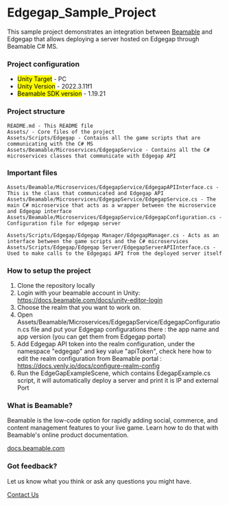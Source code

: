 # **Edgegap_Sample_Project**
This sample project demonstrates an integration between [Beamable](https://beamable.com/) and Edgegap that allows deploying a server hosted on Edgegap through Beamable C# MS.

### **Project configuration**

- <mark>Unity Target</mark> - PC
- <mark>Unity Version</mark> - 2022.3.11f1
- <mark>Beamable SDK version</mark> - 1.19.21

### **Project structure**

    README.md - This README file
    Assets/ - Core files of the project
    Assets/Scripts/Edgegap - Contains all the game scripts that are communicating with the C# MS
    Assets/Beamable/Microservices/EdgegapService - Contains all the C# microservices classes that communicate with Edgegap API

### **Important files**

    Assets/Beamable/Microservices/EdgegapService/EdgegapAPIInterface.cs - This is the class that communicated and Edgegap API
    Assets/Beamable/Microservices/EdgegapService/EdgegapService.cs - The main C# microservice that acts as a wrapper between the microservice and Edgegap interface
    Assets/Beamable/Microservices/EdgegapService/EdgegapConfiguration.cs - Configuration file for edgegap server
    
    Assets/Scripts/Edgegap/Edgegap Manager/EdgegapManager.cs - Acts as an interface between the game scripts and the C# microservices
    Assets/Scripts/Edgegap/Edgegap Server/EdgegapServerAPIInterface.cs - Used to make calls to the Edgegapi API from the deployed server itself
    
### **How to setup the project**

  1. Clone the repository locally
  2. Login with your beamable account in Unity: https://docs.beamable.com/docs/unity-editor-login
  3. Choose the realm that you want to work on.
  4. Open Assets/Beamable/Microservices/EdgegapService/EdgegapConfiguration.cs file and put your Edgegap configurations there : the app name and app version (you can get them from Edgegap portal)
  5. Add Edgegap API token into the realm configuration, under the namespace "edgegap" and key value "apiToken", check here how to edit the realm configuration from Beamable portal : https://docs.venly.io/docs/configure-realm-config
  6. Run the EdgeGapExampleScene, which contains EdegapExample.cs script, it will automatically deploy a server and print it is IP and external Port
  
### **What is Beamable?**

Beamable is the low-code option for rapidly adding social, commerce, and content management features to your live game. Learn how to do that with Beamable's online product documentation.

[docs.beamable.com](docs.beamable.com)

### **Got feedback?**

Let us know what you think or ask any questions you might have.

[Contact Us](https://docs.beamable.com/discuss)
